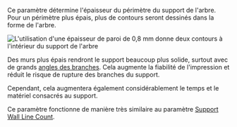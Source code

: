 Ce paramètre détermine l'épaisseur du périmètre du support de l'arbre. Pour un périmètre plus épais, plus de contours seront dessinés dans la forme de l'arbre.

![L'utilisation d'une épaisseur de paroi de 0,8 mm donne deux contours à l'intérieur du support de l'arbre](../../../articles/images/support_tree_wall_count.png)

Des murs plus épais rendront le support beaucoup plus solide, surtout avec de grands [angles des branches](support_tree_angle.md). Cela augmente la fiabilité de l'impression et réduit le risque de rupture des branches du support.

Cependant, cela augmentera également considérablement le temps et le matériel consacrés au support.

Ce paramètre fonctionne de manière très similaire au paramètre [Support Wall Line Count](../support/support_wall_count.md).
